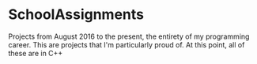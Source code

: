 # SchoolAssignments
Projects from August 2016 to the present, the entirety of my programming career. This are projects that I'm particularly proud of.
At this point, all of these are in C++
